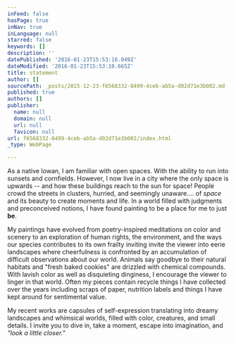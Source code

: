 ```yaml
---
inFeed: false
hasPage: true
inNav: true
inLanguage: null
starred: false
keywords: []
description: ''
datePublished: '2016-01-23T15:53:16.049Z'
dateModified: '2016-01-23T15:53:10.665Z'
title: statement
author: []
sourcePath: _posts/2015-12-23-f6568332-8499-4ceb-ab5a-d02d71e3b002.md
published: true
authors: []
publisher:
  name: null
  domain: null
  url: null
  favicon: null
url: f6568332-8499-4ceb-ab5a-d02d71e3b002/index.html
_type: WebPage

---
```

As a native Iowan, I am familiar with open spaces. With the ability to run into sunsets and cornfields. However, I now live in a city where the only space is upwards -- and how these buildings reach to the sun for space! People crowd the streets in clusters, hurried, and seemingly unaware.... of _space_ and its beauty to create moments and life. In a world filled with judgments and preconceived notions, I have found painting to be a place for me to just **be**. 

My paintings have evolved from poetry-inspired meditations on color and scenery to an exploration of human rights, the environment, and the ways our species contributes to its own frailty inviting invite the viewer into eerie landscapes where cheerfulness is confronted by an accumulation of difficult observations about our world. Animals say goodbye to their natural habitats and "fresh baked cookies" are drizzled with chemical compounds. With lavish color as well as disquieting dinginess, I encourage the viewer to linger in that world. Often my pieces contain recycle things I have collected over the years including scraps of paper, nutrition labels and things I have kept around for sentimental value. 

My recent works are capsules of self-expression translating into dreamy landscapes and whimsical worlds, filled with color, creatures, and small details. I invite you to dive in, take a moment, escape into imagination, and _"look a little closer."_